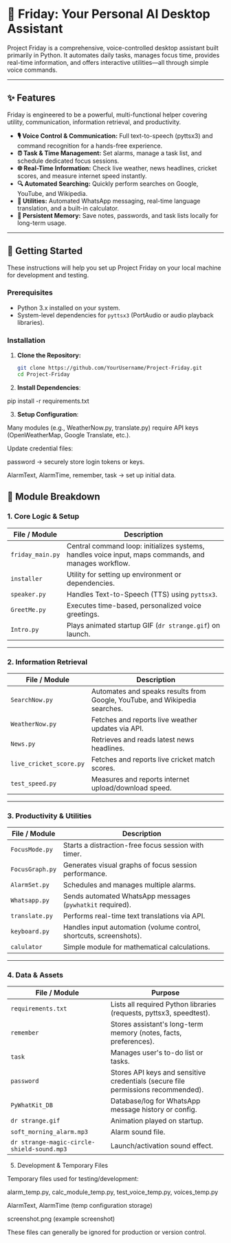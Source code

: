 # 🤖 Friday: Your Personal AI Desktop Assistant

Project Friday is a comprehensive, voice-controlled desktop assistant built primarily in Python. It automates daily tasks, manages focus time, provides real-time information, and offers interactive utilities—all through simple voice commands.

---

## ✨ Features

Friday is engineered to be a powerful, multi-functional helper covering utility, communication, information retrieval, and productivity.

- **🎙️ Voice Control & Communication:** Full text-to-speech (pyttsx3) and command recognition for a hands-free experience.
- **⏰ Task & Time Management:** Set alarms, manage a task list, and schedule dedicated focus sessions.
- **🌐 Real-Time Information:** Check live weather, news headlines, cricket scores, and measure internet speed instantly.
- **🔍 Automated Searching:** Quickly perform searches on Google, YouTube, and Wikipedia.
- **💬 Utilities:** Automated WhatsApp messaging, real-time language translation, and a built-in calculator.
- **💾 Persistent Memory:** Save notes, passwords, and task lists locally for long-term usage.

---

## 🚀 Getting Started

These instructions will help you set up Project Friday on your local machine for development and testing.

### Prerequisites

- Python 3.x installed on your system.
- System-level dependencies for `pyttsx3` (PortAudio or audio playback libraries).

### Installation

1. **Clone the Repository:**
   ```bash
   git clone https://github.com/YourUsername/Project-Friday.git
   cd Project-Friday

2. **Install Dependencies**:

pip install -r requirements.txt

3. **Setup Configuration**:

Many modules (e.g., WeatherNow.py, translate.py) require API keys (OpenWeatherMap, Google Translate, etc.).

Update credential files:

password → securely store login tokens or keys.

AlarmText, AlarmTime, remember, task → set up initial data.


## 📂 Module Breakdown

### 1. Core Logic & Setup

| File / Module   | Description |
|-----------------|-------------|
| `friday_main.py` | Central command loop: initializes systems, handles voice input, maps commands, and manages workflow. |
| `installer`     | Utility for setting up environment or dependencies. |
| `speaker.py`    | Handles Text-to-Speech (TTS) using `pyttsx3`. |
| `GreetMe.py`    | Executes time-based, personalized voice greetings. |
| `Intro.py`      | Plays animated startup GIF (`dr strange.gif`) on launch. |

---

### 2. Information Retrieval

| File / Module           | Description |
|-------------------------|-------------|
| `SearchNow.py`          | Automates and speaks results from Google, YouTube, and Wikipedia searches. |
| `WeatherNow.py`         | Fetches and reports live weather updates via API. |
| `News.py`               | Retrieves and reads latest news headlines. |
| `live_cricket_score.py` | Fetches and reports live cricket match scores. |
| `test_speed.py`         | Measures and reports internet upload/download speed. |

---

### 3. Productivity & Utilities

| File / Module  | Description |
|----------------|-------------|
| `FocusMode.py`    | Starts a distraction-free focus session with timer. |
| `FocusGraph.py`   | Generates visual graphs of focus session performance. |
| `AlarmSet.py`     | Schedules and manages multiple alarms. |
| `Whatsapp.py`     | Sends automated WhatsApp messages (`pywhatkit` required). |
| `translate.py`    | Performs real-time text translations via API. |
| `keyboard.py`     | Handles input automation (volume control, shortcuts, screenshots). |
| `calulator`       | Simple module for mathematical calculations. |

---

### 4. Data & Assets

| File / Module                     | Purpose |
|-----------------------------------|---------|
| `requirements.txt`                | Lists all required Python libraries (requests, pyttsx3, speedtest). |
| `remember`                        | Stores assistant's long-term memory (notes, facts, preferences). |
| `task`                            | Manages user's to-do list or tasks. |
| `password`                         | Stores API keys and sensitive credentials (secure file permissions recommended). |
| `PyWhatKit_DB`                     | Database/log for WhatsApp message history or config. |
| `dr strange.gif`                   | Animation played on startup. |
| `soft_morning_alarm.mp3`           | Alarm sound file. |
| `dr strange-magic-circle-shield-sound.mp3` | Launch/activation sound effect. |

5. Development & Temporary Files
   
Temporary files used for testing/development:

alarm_temp.py, calc_module_temp.py, test_voice_temp.py, voices_temp.py

AlarmText, AlarmTime (temp configuration storage)

screenshot.png (example screenshot)

These files can generally be ignored for production or version control.

